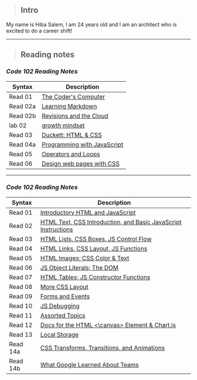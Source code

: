 > ## **Intro** 
My name is Hiba Salem, I am 24 years old and I am an architect who is excited to do a career shift!
- - -
> ## **Reading notes**

### ***Code 102 Reading Notes***

| Syntax            | Description                                          |
| --------------    |----------------------------------------              |
| Read 01           | [The Coder's Computer](102/read01.md)                |
| Read 02a          | [Learning Markdown](102/read02a.md)                  |
| Read 02b          | [Revisions and the Cloud](102/read02.md)             |
| lab 02            | [growth mindset](102/lab02.md)                       |
| Read 03           | [Duckett: HTML & CSS](102/read03.md)                 |
| Read 04a          | [Programming with JavaScript](102/read04a.md)        |
| Read 05           | [Operators and Loops](102/read05.md)                 |
| Read 06           | [Design web pages with CSS](102/read06.md)           |

- - -
### ***Code 102 Reading Notes***

| Syntax            | Description                                                                      |
| --------------    |----------------------------------------                                          |
| Read 01           | [Introductory HTML and JavaScript](201\read01.md)                                |
| Read 02           | [HTML Text, CSS Introduction, and Basic JavaScript Instructions](201\read02.md)  |
| Read 03           | [HTML Lists, CSS Boxes, JS Control Flow](201\read03.md)                          |
| Read 04           | [HTML Links, CSS Layout, JS Functions](201\read04.md)                            |
| Read 05           | [HTML Images; CSS Color & Text](201\read05.md)                                   |
| Read 06           | [JS Object Literals; The DOM](201\read06.md)                                     |
| Read 07           | [HTML Tables; JS Constructor Functions](201\read07.md)                           |
| Read 08           | [More CSS Layout](201\read08.md)                                                 |
| Read 09           | [Forms and Events](201\read09.md)                                                |
| Read 10           | [JS Debugging](201\read10.md)                                                    |
| Read 11           | [Assorted Topics](201\read11.md)                                                 |
| Read 12           | [Docs for the HTML <\canvas> Element & Chart.js](201\read12.md)                  |
| Read 13           | [Local Storage](201\read13.md)                                                   |
| Read 14a          | [CSS Transforms, Transitions, and Animations](201\read14a.md)                    |
| Read 14b          | [What Google Learned About Teams](201\read14b.md)                                |
